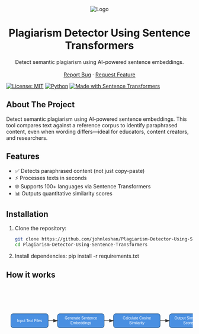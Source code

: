 <p align="center">
  <img src="https://via.placeholder.com/150x60?text=PlagiarismDetector" alt="Logo">
</p>

<h1 align="center">Plagiarism Detector Using Sentence Transformers</h1>

<p align="center">
  Detect semantic plagiarism using AI-powered sentence embeddings.
  <br>
  <br>
  <a href="https://github.com/johnleshan/Plagiarism-Detector-Using-Sentence-Transformers/issues">Report Bug</a>
  ·
  <a href="https://github.com/johnleshan/Plagiarism-Detector-Using-Sentence-Transformers/issues">Request Feature</a>
</p>

[![License: MIT](https://img.shields.io/badge/License-MIT-yellow.svg)](https://opensource.org/licenses/MIT)
[![Python](https://img.shields.io/badge/Python-3.8+-blue.svg)](https://www.python.org/)
[![Made with Sentence Transformers](https://img.shields.io/badge/Powered%20by-Sentence%20Transformers-green)](https://www.sbert.net/)

## About The Project

Detect semantic plagiarism using AI-powered sentence embeddings. This tool compares text against a reference corpus to identify paraphrased content, even when wording differs—ideal for educators, content creators, and researchers.

## Features

- ✅ Detects paraphrased content (not just copy-paste)
- ⚡ Processes texts in seconds
- 🌐 Supports 100+ languages via Sentence Transformers
- 📊 Outputs quantitative similarity scores

## Installation

1. Clone the repository:
   ```bash
   git clone https://github.com/johnleshan/Plagiarism-Detector-Using-Sentence-Transformers.git
   cd Plagiarism-Detector-Using-Sentence-Transformers

2. Install dependencies:
   pip install -r requirements.txt


## How it works
<svg xmlns="http://www.w3.org/2000/svg" viewBox="0 0 800 300">
  <style>
    .box { fill: #4A90E2; stroke: #2E5C8A; stroke-width: 2; rx: 10; }
    .text { fill: white; font-family: Arial, sans-serif; font-size: 16px; text-anchor: middle; }
    .arrow { stroke: #333; stroke-width: 2; fill: none; marker-end: url(#arrowhead); }
  </style>
  
  <defs>
    <marker id="arrowhead" markerWidth="10" markerHeight="7" refX="9" refY="3.5" orient="auto">
      <polygon points="0 0, 10 3.5, 0 7" fill="#333" />
    </marker>
  </defs>
  
  <!-- Input Text Files -->
  <rect class="box" x="20" y="120" width="160" height="60"/>
  <text class="text" x="100" y="155">Input Text Files</text>
  
  <!-- Generate Sentence Embeddings -->
  <rect class="box" x="220" y="120" width="200" height="60"/>
  <text class="text" x="320" y="145">Generate Sentence</text>
  <text class="text" x="320" y="165">Embeddings</text>
  
  <!-- Calculate Cosine Similarity -->
  <rect class="box" x="460" y="120" width="200" height="60"/>
  <text class="text" x="560" y="145">Calculate Cosine</text>
  <text class="text" x="560" y="165">Similarity</text>
  
  <!-- Output Similarity Score -->
  <rect class="box" x="700" y="120" width="160" height="60"/>
  <text class="text" x="780" y="145">Output Similarity</text>
  <text class="text" x="780" y="165">Score</text>
  
  <!-- Arrows -->
  <path class="arrow" d="M180,150 L220,150"/>
  <path class="arrow" d="M420,150 L460,150"/>
  <path class="arrow" d="M660,150 L700,150"/>
</svg>